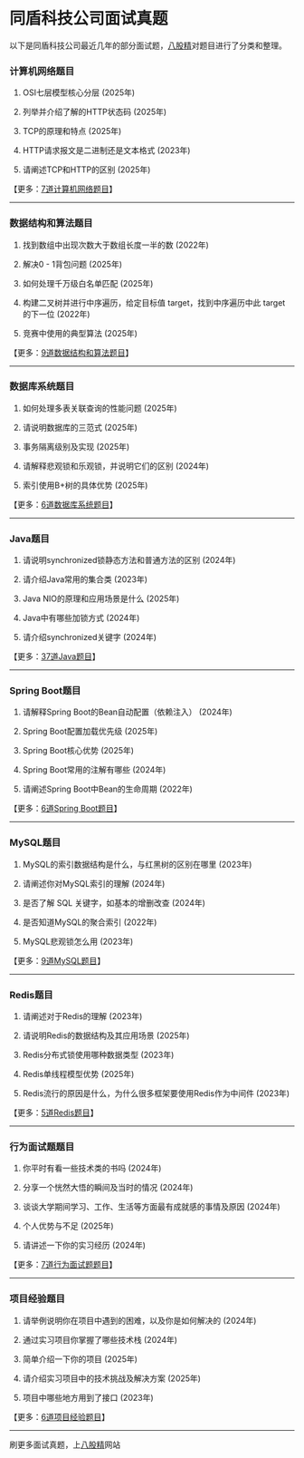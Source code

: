 # 同盾科技公司面试真题

以下是同盾科技公司最近几年的部分面试题，[八股精](https://www.bagujing.com)对题目进行了分类和整理。

### 计算机网络题目

1. OSI七层模型核心分层 (2025年) 

2. 列举并介绍了解的HTTP状态码 (2025年) 

3. TCP的原理和特点 (2025年) 

4. HTTP请求报文是二进制还是文本格式 (2023年) 

5. 请阐述TCP和HTTP的区别 (2025年) 

【更多：[7道计算机网络题目](https://www.bagujing.com/companies)】


---

### 数据结构和算法题目

1. 找到数组中出现次数大于数组长度一半的数 (2022年) 

2. 解决0 - 1背包问题 (2025年) 

3. 如何处理千万级白名单匹配 (2025年) 

4. 构建二叉树并进行中序遍历，给定目标值 target，找到中序遍历中此 target 的下一位 (2022年) 

5. 竞赛中使用的典型算法 (2025年) 

【更多：[9道数据结构和算法题目](https://www.bagujing.com/companies)】


---

### 数据库系统题目

1. 如何处理多表关联查询的性能问题 (2025年) 

2. 请说明数据库的三范式 (2025年) 

3. 事务隔离级别及实现 (2025年) 

4. 请解释悲观锁和乐观锁，并说明它们的区别 (2024年) 

5. 索引使用B+树的具体优势 (2025年) 

【更多：[6道数据库系统题目](https://www.bagujing.com/companies)】


---

### Java题目

1. 请说明synchronized锁静态方法和普通方法的区别 (2024年) 

2. 请介绍Java常用的集合类 (2023年) 

3. Java NIO的原理和应用场景是什么 (2025年) 

4. Java中有哪些加锁方式 (2024年) 

5. 请介绍synchronized关键字 (2024年) 

【更多：[37道Java题目](https://www.bagujing.com/companies)】


---

### Spring Boot题目

1. 请解释Spring Boot的Bean自动配置（依赖注入） (2024年) 

2. Spring Boot配置加载优先级 (2025年) 

3. Spring Boot核心优势 (2025年) 

4. Spring Boot常用的注解有哪些 (2024年) 

5. 请阐述Spring Boot中Bean的生命周期 (2022年) 

【更多：[6道Spring Boot题目](https://www.bagujing.com/companies)】


---

### MySQL题目

1. MySQL的索引数据结构是什么，与红黑树的区别在哪里 (2023年) 

2. 请阐述你对MySQL索引的理解 (2024年) 

3. 是否了解 SQL 关键字，如基本的增删改查 (2024年) 

4. 是否知道MySQL的聚合索引 (2022年) 

5. MySQL悲观锁怎么用 (2023年) 

【更多：[9道MySQL题目](https://www.bagujing.com/companies)】


---

### Redis题目

1. 请阐述对于Redis的理解 (2023年) 

2. 请说明Redis的数据结构及其应用场景 (2025年) 

3. Redis分布式锁使用哪种数据类型 (2023年) 

4. Redis单线程模型优势 (2025年) 

5. Redis流行的原因是什么，为什么很多框架要使用Redis作为中间件 (2023年) 

【更多：[5道Redis题目](https://www.bagujing.com/companies)】


---

### 行为面试题题目

1. 你平时有看一些技术类的书吗 (2024年) 

2. 分享一个恍然大悟的瞬间及当时的情况 (2024年) 

3. 谈谈大学期间学习、工作、生活等方面最有成就感的事情及原因 (2024年) 

4. 个人优势与不足 (2025年) 

5. 请讲述一下你的实习经历 (2024年) 

【更多：[7道行为面试题题目](https://www.bagujing.com/companies)】


---

### 项目经验题目

1. 请举例说明你在项目中遇到的困难，以及你是如何解决的 (2024年) 

2. 通过实习项目你掌握了哪些技术栈 (2024年) 

3. 简单介绍一下你的项目 (2025年) 

4. 请介绍实习项目中的技术挑战及解决方案 (2025年) 

5. 项目中哪些地方用到了接口 (2023年) 

【更多：[6道项目经验题目](https://www.bagujing.com/companies)】


---

刷更多面试真题，上[八股精](https://www.bagujing.com)网站